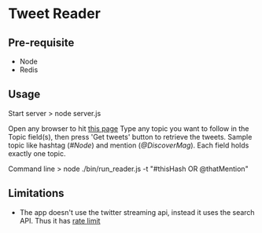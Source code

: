# Tweet Reader

## Pre-requisite

  * Node
  * Redis

## Usage

Start server
	> node server.js

Open any browser to hit [this page](http://localhost:8081/tweets)
Type any topic you want to follow in the Topic field(s), then press 'Get tweets' button to retrieve the tweets.
Sample topic like hashtag (_#Node_) and mention (_@DiscoverMag_).
Each field holds exactly one topic.     
    
Command line
	> node ./bin/run_reader.js -t "#thisHash OR @thatMention"
	

## Limitations

  * The app doesn't use the twitter streaming api, instead it uses the search API. Thus it has [rate limit](https://dev.twitter.com/docs/rate-limiting)
